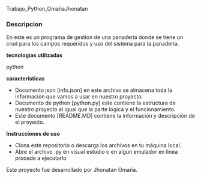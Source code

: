 Trabajo_Python_OmañaJhonatan

### Descripcion

En este es un programa de gestion de una panaderia donde se tiene un crud para los campos requeridos y uso del sistema para la panaderia.

**tecnologias utilizadas**

python


**caracteristicas**

* Documento json [info.json] en este archivo se almacena toda la informacion que vamos a usar en nuestro proyecto.
* Documento de python [python.py] este contiene la estructura de nuestro proyecto al igual que la parte logica y el funcionamiento.
* Este documento [README.MD] contiene la información y descripción de el proyecto.

**Instrucciones de uso**

* Clona este repositorio o descarga los archivos en tu máquina local.
* Abre el archivo .py en visual estudio o en algun emulador en linea procede a ejecutarlo



Este proyecto fue desarrollado por Jhonatan Omaña.